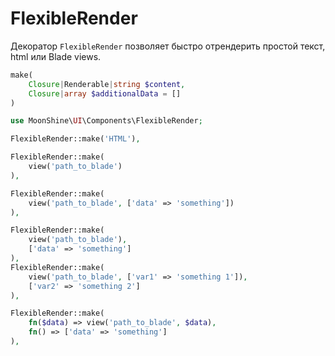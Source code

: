 # FlexibleRender

Декоратор `FlexibleRender` позволяет быстро отрендерить простой текст, html или Blade views.

```php
make(
    Closure|Renderable|string $content,
    Closure|array $additionalData = []
)
```

```php
use MoonShine\UI\Components\FlexibleRender;

FlexibleRender::make('HTML'),

FlexibleRender::make(
    view('path_to_blade')
),

FlexibleRender::make(
    view('path_to_blade', ['data' => 'something'])
),

FlexibleRender::make(
    view('path_to_blade'),
    ['data' => 'something']
),
FlexibleRender::make(
    view('path_to_blade', ['var1' => 'something 1']),
    ['var2' => 'something 2']
),

FlexibleRender::make(
    fn($data) => view('path_to_blade', $data),
    fn() => ['data' => 'something']
),
```
